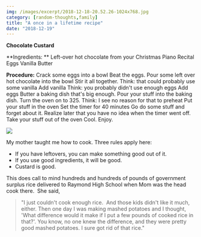 ```yaml
---
img: /images/excerpt/2018-12-18-20.52.26-1024x768.jpg
category: [random-thoughts,family]
title: "A once in a lifetime recipe"
date: "2018-12-19"
---
```


**Chocolate Custard**

**Ingredients: ** Left-over hot chocolate from your Christmas Piano Recital Eggs Vanilla Butter

**Procedure:** Crack some eggs into a bowl Beat the eggs. Pour some left over hot chocolate into the bowl Stir it all together. Think: that could probably use some vanilla Add vanilla Think: you probably didn't use enough eggs Add eggs Butter a baking dish that's big enough. Pour your stuff into the baking dish. Turn the oven on to 325. Think: I see no reason for that to preheat Put your stuff in the oven Set the timer for 40 minutes Go do some stuff and forget about it. Realize later that you have no idea when the timer went off. Take your stuff out of the oven Cool. Enjoy.

[![](/images/2018-12-18-20.52.26-1024x768.jpg)](http://blog.duanemcguire.com/wp-content/uploads/2018/12/2018-12-18-20.52.26.jpg)

My mother taught me how to cook. Three rules apply here:

- If you have leftovers, you can make something good out of it.
- If you use good ingredients, it will be good.
- Custard is good.

This does call to mind hundreds and hundreds of pounds of government surplus rice delivered to Raymond High School when Mom was the head cook there.  She said,

> "I just couldn't cook enough rice.  And those kids didn't like it much, either. Then one day I was making mashed potatoes and I thought, 'What difference would it make if I put a few pounds of cooked rice in that?'. You know, no one knew the difference, and they were pretty good mashed potatoes. I sure got rid of that rice."
